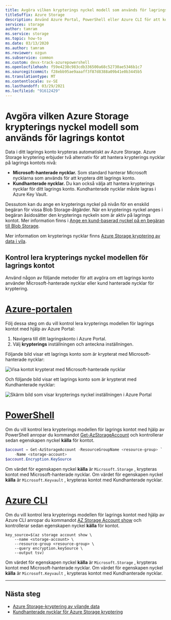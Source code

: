 ```yaml
---
title: Avgöra vilken krypterings nyckel modell som används för lagrings kontot
titleSuffix: Azure Storage
description: Använd Azure Portal, PowerShell eller Azure CLI för att kontrol lera hur krypterings nycklar hanteras för lagrings kontot. Nycklar kan hanteras av Microsoft (standard) eller av kunden. Kundhanterade nycklar måste lagras i Azure Key Vault.
services: storage
author: tamram
ms.service: storage
ms.topic: how-to
ms.date: 03/13/2020
ms.author: tamram
ms.reviewer: ozgun
ms.subservice: common
ms.custom: devx-track-azurepowershell
ms.openlocfilehash: f59e4238c983cdb336500a68c52730ae5346b1c7
ms.sourcegitcommit: f28ebb95ae9aaaff3f87d8388a09b41e0b3445b5
ms.translationtype: MT
ms.contentlocale: sv-SE
ms.lasthandoff: 03/29/2021
ms.locfileid: "91612429"
---
```

# <a name="determine-which-azure-storage-encryption-key-model-is-in-use-for-the-storage-account"></a>Avgöra vilken Azure Storage krypterings nyckel modell som används för lagrings kontot

Data i ditt lagrings konto krypteras automatiskt av Azure Storage. Azure Storage kryptering erbjuder två alternativ för att hantera krypterings nycklar på lagrings kontots nivå:

- **Microsoft-hanterade nycklar.** Som standard hanterar Microsoft nycklarna som används för att kryptera ditt lagrings konto.
- **Kundhanterade nycklar.** Du kan också välja att hantera krypterings nycklar för ditt lagrings konto. Kundhanterade nycklar måste lagras i Azure Key Vault.

Dessutom kan du ange en krypterings nyckel på nivån för en enskild begäran för vissa Blob Storage-åtgärder. När en krypterings nyckel anges i begäran åsidosätter den krypterings nyckeln som är aktiv på lagrings kontot. Mer information finns i [Ange en kund-baserad nyckel på en begäran till Blob Storage](../blobs/storage-blob-customer-provided-key.md).

Mer information om krypterings nycklar finns [Azure Storage kryptering av data i vila](storage-service-encryption.md).

## <a name="check-the-encryption-key-model-for-the-storage-account"></a>Kontrol lera krypterings nyckel modellen för lagrings kontot

Använd någon av följande metoder för att avgöra om ett lagrings konto använder Microsoft-hanterade nycklar eller kund hanterade nycklar för kryptering.

# <a name="azure-portal"></a>[Azure-portalen](#tab/portal)

Följ dessa steg om du vill kontrol lera krypterings modellen för lagrings kontot med hjälp av Azure Portal:

1. Navigera till ditt lagringskonto i Azure Portal.
1. Välj **krypterings** inställningen och anteckna inställningen.

Följande bild visar ett lagrings konto som är krypterat med Microsoft-hanterade nycklar:

![Visa kontot krypterat med Microsoft-hanterade nycklar](media/storage-encryption-key-model-get/microsoft-managed-encryption-key-setting-portal.png)

Och följande bild visar ett lagrings konto som är krypterat med Kundhanterade nycklar:

![Skärm bild som visar krypterings nyckel inställningen i Azure Portal](media/storage-encryption-key-model-get/customer-managed-encryption-key-setting-portal.png)

# <a name="powershell"></a>[PowerShell](#tab/powershell)

Om du vill kontrol lera krypterings modellen för lagrings kontot med hjälp av PowerShell anropar du kommandot [Get-AzStorageAccount](/powershell/module/az.storage/get-azstorageaccount) och kontrollerar sedan egenskapen nyckel **källa** för kontot.

```powershell
$account = Get-AzStorageAccount -ResourceGroupName <resource-group> `
    -Name <storage-account>
$account.Encryption.KeySource
```

Om värdet för egenskapen nyckel **källa** är `Microsoft.Storage` , krypteras kontot med Microsoft-hanterade nycklar. Om värdet för egenskapen nyckel **källa** är `Microsoft.Keyvault` , krypteras kontot med Kundhanterade nycklar.

# <a name="azure-cli"></a>[Azure CLI](#tab/cli)

Om du vill kontrol lera krypterings modellen för lagrings kontot med hjälp av Azure CLI anropar du kommandot [AZ Storage Account show](/cli/azure/storage/account#az-storage-account-show) och kontrollerar sedan egenskapen nyckel **källa** för kontot.

```azurecli-interactive
key_source=$(az storage account show \
    --name <storage-account> \
    --resource-group <resource-group> \
    --query encryption.keySource \
    --output tsv)
```

Om värdet för egenskapen nyckel **källa** är `Microsoft.Storage` , krypteras kontot med Microsoft-hanterade nycklar. Om värdet för egenskapen nyckel **källa** är `Microsoft.Keyvault` , krypteras kontot med Kundhanterade nycklar.

---

## <a name="next-steps"></a>Nästa steg

- [Azure Storage-kryptering av vilande data](storage-service-encryption.md)
- [Kundhanterade nycklar för Azure Storage kryptering](customer-managed-keys-overview.md)
